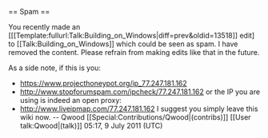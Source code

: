 == Spam ==

You recently made an [[[Template:fullurl:Talk:Building_on_Windows|diff=prev&oldid=13518]] edit] to [[Talk:Building_on_Windows]] which could be seen as spam. I have removed the content. Please refrain from making edits like that in the future.

As a side note, if this is you:
* https://www.projecthoneypot.org/ip_77.247.181.162
* http://www.stopforumspam.com/ipcheck/77.247.181.162
or the IP you are using is indeed an open proxy:
* http://www.liveipmap.com/77.247.181.162
I suggest you simply leave this wiki now. -- Qwood [[Special:Contributions/Qwood|(contribs)]] [[User talk:Qwood|(talk)]] 05:17, 9 July 2011 (UTC)
